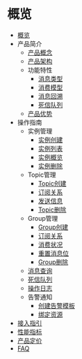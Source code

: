 
# 概览

* [概览](/URocketMQ/README)
* 产品简介
    * [产品概念](/URocketMQ/introduction/concept)
    * [产品架构](/URocketMQ/introduction/architecture)
    * 功能特性
        * [消息类型](/URocketMQ/introduction/features/message_type)
        * [消费模型](/URocketMQ/introduction/features/consume_model)
        * [消息回溯](/URocketMQ/introduction/features/message_backtracking)
        * [死信队列](/URocketMQ/introduction/features/dlq)
    * [产品优势](/URocketMQ/introduction/advantages)
* 操作指南
    * 实例管理
        * [实例创建](/URocketMQ/guide/instance/create)
        * [实例列表](/URocketMQ/guide/instance/list)
        * [实例概览](/URocketMQ/guide/instance/detail)
        * [实例删除](/URocketMQ/guide/instance/delete) 
    * Topic管理
        * [Topic创建](URocketMQ/guide/topic/create)
        * [订阅关系](URocketMQ/guide/topic/subscrition)
        * [发送信息](URocketMQ/guide/topic/send_message)
        * [Topic删除](URocketMQ/guide/topic/delete)
    * Group管理
        * [Group创建](URocketMQ/guide/group/create)
        * [订阅关系](URocketMQ/guide/group/subscrition)
        * [消费状况](URocketMQ/guide/group/consume_detail)
        * [重置消息位](URocketMQ/guide/group/reset_offset)
        * [Group删除](URocketMQ/guide/group/delete)
    * [消息查询](URocketMQ/guide/message)
    * [死信队列](URocketMQ/guide/dlq)
    * [操作日志](URocketMQ/guide/log)
    * 告警通知
        * [创建告警模板](URocketMQ/guide/alram/create_template)
        * [绑定资源](URocketMQ/guide/alram/bind_resource)
* [接入指引](/URocketMQ/practice)
* [性能指标](/URocketMQ/capacity)
* [产品定价](/URocketMQ/price)
* [FAQ](/URocketMQ/faq)